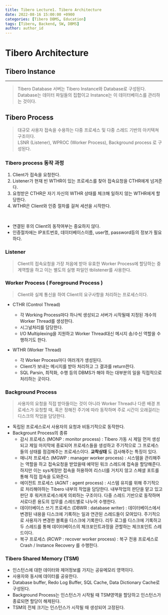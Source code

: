 ```yaml
---
title: Tibero Lecture1. Tibero Architecture
date: 2022-08-16 15:00:00 +0900
categories: [Tibero DBMS, Education]
tags: [Tibero, Backend, SW, DBMS] 
author: author_id 
---
```


# Tibero Architecture

## Tibero Instance
---
> Tibero Database 서버는 Tibero Instance와 Database로 구성된다. Database는 데이터 파일들의 집합이고 Instance는 이 데이터베이스를 관리하는 것이다.

## Tibero Process
> 대규모 사용자 접속을 수용하는 다중 프로세스 및 다중 스레드 기반의 아키텍쳐 구조이다.  
> LSNR (Listener), WPROC (Worker Process), Background process 로 구성된다.

### Tibero process 동작 과정

1. Client가 접속을 요청한다.
2. Listener가 현재 빈 WTHR이 있는 프로세스를 찾아 접속요청을 CTHR에게 넘겨준다.
3. 요청받은 CTHR은 자기 자신의 WTHR 상태를 체크해 일하지 않는 WTHR에게 할당한다.
4. WTHR은 Client와 인증 절차를 걸쳐 세션을 시작한다.
<br>


- 연결된 후의 Client의 동작여부는 중요하지 않다.
- 인증절차에는 IP포트번호, 데이터베이스이름, user명, password등의 정보가 필요하다.


### Listener
> Client의 접속요청을 가장 처음에 받아 유효한 Worker Process에 할당하는 중계역할을 하고 이는 별도의 실행 파일인 tblistener를 사용한다. 

### Worker Process ( Foreground Process )
> Client와 실제 통신을 하여 Client의 요구사항을 처리하는 프로세스이다. 

- CTHR (Control Thread)  
    - 각 Working Process마다 하나씩 생성되고 서버가 시작될때 지정된 개수의 Worker Thread를 생성한다.
    - 시그널처리를 담당한다.
    - I/O Multiplexing을 지원하고 Worker Thread대신 메시지 송/수신 역할을 수행하기도 한다.

- WTHR (Worker Thread)
    - 각 Worker Process마다 여러개가 생성된다.
    - Client가 보내는 메시지를 받아 처리하고 그 결과를 return한다.
    - SQL Parsin, 최적화, 수행 등의 DBMS가 해야 하는 대부분의 일을 직접적으로 처리하는 곳이다.

### Background Process
> 사용자의 요청을 직접 받아들이는 것이 아니라 Worker Thread나 다른 배경 프로세스가 요청할 때, 혹은 정해진 주기에 따라 동작하며 주로 시간이 오래걸리는 디스크의 작업을 담당한다.

- 독립된 프로세스로서 사용자의 요청과 비동기적으로 동작한다.
- Backgrount Process의 종류
  - 감시 프로세스 (MONP : monitor process)
    : Tibero 가동 시 제일 먼저 생성되고 제일 마지막에 종료되어 프로세스들을 생성하고 주기적으로 그 프로세스들의 상태를 점검해주는 프로세스이다. **교착상태** 도 검사해주는 특징이 있다.
  - 매니저 프로세스 (MGWP : manager worker process)
    : 시스템을 관리해주는 역할을 하고 접속요청을 받았을때 예약된 워크 스레드에 접속을 할당해준다. 하지만 이는 sys계정만 접속을 허용하여 리스너를 거치지 않고 스페셜 포트를 통해 직접 접속을 도와준다.
  - 에이전트 프로세스 (AGNT : agent process)
    : 시스템 유지를 위해 주기적으로 처리해야하는 Tibero 내부의 작업을 담당한다. 내부작업의 판단을 맡고 있고 판단 후 워커프로세스에게 의뢰하는 구조이다. 다중 스레드 기반으로 동작하며 서로다른 용도의 업무를 스레드별로 나누어 수행한다.
  - 데이터베이스 쓰기 프로세스 (DBWR : database writer)
   : 데이터베이스에서 변경된 내용을 디스크에 기록하는 일과 연관된 스레드들이 모여있다. 주기적으로 사용자가 변경한 블록을 디스크에 기록한다. 리두 로그를 디스크에 기록하고 두 스레드를 통해 데이터베이스의 체크포인트과정을 관할하는 체크포인트 스레드이다.
  - 복구 프로세스 (RCWP : recover worker process)
    : 복구 전용 프로세스로 Crash / Instance Recovery 를 수행한다.
    
### Tibero Shared Memory (TSM)
- 인스턴스에 대한 데이터와 제어정보를 가지는 공유메모리 영역이다.
- 사용자와 동시에 데이터를 공유한다.
- Database buffer, Redo Log Buffer, SQL Cache, Data Dictionary Cache로 구성된다.
- Background Process는 인스턴스가 시작될 때 TSM영역을 할당하고 인스턴스가 종료되면 할당이 해제된다.
- TSM의 전체 크기는 인스턴스가 시작될 때 생성되어 고정된다.






